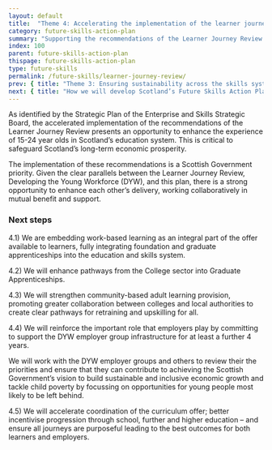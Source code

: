 ```yaml
---
layout: default
title:  "Theme 4: Accelerating the implementation of the learner journey review"
category: future-skills-action-plan
summary: "Supporting the recommendations of the Learner Journey Review’s implementation."
index: 100
parent: future-skills-action-plan
thispage: future-skills-action-plan
type: future-skills
permalink: /future-skills/learner-journey-review/
prev: { title: "Theme 3: Ensuring sustainability across the skills system", url: "/future-skills/financial-sustainability/" }
next: { title: "How we will develop Scotland’s Future Skills Action Plan in the coming years", url: "/future-skills/develop-future-skills-action-plan/" }
---
```


As identified by the Strategic Plan of the Enterprise and Skills Strategic Board, the accelerated implementation of the recommendations of the Learner Journey Review presents an opportunity to enhance the experience of 15-24 year olds in Scotland’s education system. This is critical to safeguard Scotland’s long-term economic prosperity.

The implementation of these recommendations is a Scottish Government priority. Given the clear parallels between the Learner Journey Review, Developing the Young Workforce (DYW), and this plan, there is a strong opportunity to enhance each other’s delivery, working collaboratively in mutual benefit and support.

### Next steps

4.1) We are embedding work-based learning as an integral part of the offer available to learners, fully integrating foundation and graduate apprenticeships into the education and skills system.

4.2) We will enhance pathways from the College sector into Graduate Apprenticeships.

4.3) We will strengthen community-based adult learning provision, promoting greater collaboration between colleges and local authorities to create clear pathways for retraining and upskilling for all.

4.4) We will reinforce the important role that employers play by committing to support the DYW employer group infrastructure for at least a further 4 years.

We will work with the DYW employer groups and others to review their the priorities and ensure that they can contribute to achieving the Scottish Government’s vision to build sustainable and inclusive economic growth and tackle child poverty by focussing on opportunities for young people most likely to be left behind.

4.5) We will accelerate coordination of the curriculum offer; better incentivise progression through school, further and higher education – and ensure all journeys are purposeful leading to the best outcomes for both learners and employers.
